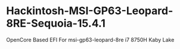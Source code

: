 # Hackintosh-MSI-GP63-Leopard-8RE-Sequoia-15.4.1
OpenCore Based EFI For msi-gp63-leopard-8re i7 8750H Kaby Lake
